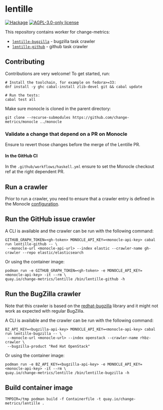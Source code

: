 # lentille

[![Hackage](https://img.shields.io/hackage/v/lentille.svg?logo=haskell)](https://hackage.haskell.org/package/lentille)
[![AGPL-3.0-only license](https://img.shields.io/badge/license-AGPL--3.0--only-blue.svg)](LICENSE)

This repository contains worker for change-metrics:

- [`lentille-bugzilla`](./lentille-bugzilla) - bugzilla task crawler
- [`lentille-github`](./lentille-bugzilla) - github task crawler

## Contributing

Contributions are very welcome!
To get started, run:

```ShellSession
# Install the toolchain, for example on fedora>=33:
dnf install -y ghc cabal-install zlib-devel git && cabal update

# Run the tests:
cabal test all
```

Make sure monocle is cloned in the parent directory:

```ShellSession
git clone --recurse-submodules https://github.com/change-metrics/monocle ../monocle
```

### Validate a change that depend on a PR on Monocle

Ensure to revert those changes before the merge of the Lentille PR.

#### In the GitHub CI

In the `.github/workflows/haskell.yml` ensure to set the Monocle checkout ref at the
right dependent PR.

## Run a crawler

Prior to run a crawler, you need to ensure that a crawler entry is defined in the Monocle
[configuration](https://github.com/change-metrics/monocle#connect-a-tasks-tracker-crawler).

## Run the GitHub issue crawler

A CLI is available and the crawler can be run with the following command:

```ShellSession
GITHUB_GRAPH_TOKEN=<gh-token> MONOCLE_API_KEY=<monocle-api-key> cabal run lentille-github -- \
 --monocle-url <monocle-api-url> --index elastic --crawler-name gh-crawler --repo elastic/elasticsearch
```

Or using the container image:

```ShellSession
podman run -e GITHUB_GRAPH_TOKEN=<gh-token> -e MONOCLE_API_KEY=<monocle-api-key> -it --rm \
quay.io/change-metrics/lentille /bin/lentille-github -h
```

## Run the BugZilla crawler

Note that this crawler is based on the [redhat-bugzilla](https://hackage.haskell.org/package/bugzilla-redhat)
library and it might not work as expected with regular BugZilla.

A CLI is available and the crawler can be run with the following command:

```ShellSession
BZ_API_KEY=<bugzilla-api-key> MONOCLE_API_KEY=<monocle-api-key> cabal run lentille-bugzilla -- \
 --monocle-url <monocle-url> --index openstack --crawler-name rhbz-crawler \
 --bugzilla-product "Red Hat OpenStack"
```

Or using the container image:

```ShellSession
podman run -e BZ_API_KEY=<bugzilla-api-key> -e MONOCLE_API_KEY=<monocle-api-key> -it --rm \
quay.io/change-metrics/lentille /bin/lentille-bugzilla -h
```

## Build container image

```ShellSession
TMPDIR=/tmp podman build -f Containerfile -t quay.io/change-metrics/lentille .
```
